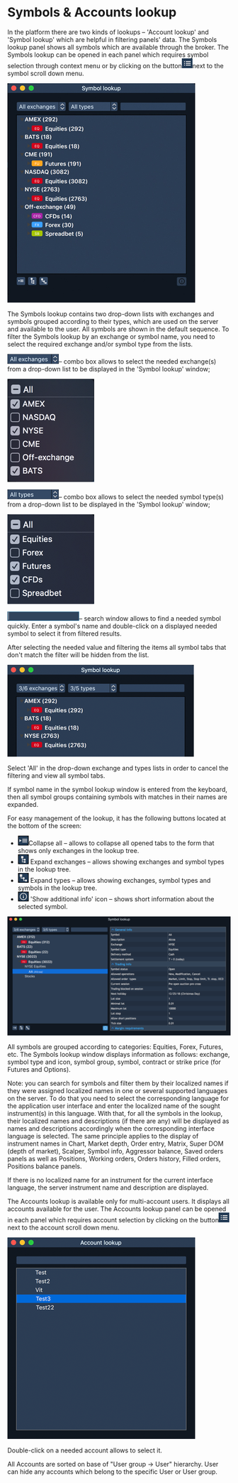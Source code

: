 # Symbols & Accounts lookup

In the platform there are two kinds of lookups – 'Account lookup' and 'Symbol lookup' which are helpful in filtering panels' data. The Symbols lookup panel shows all symbols which are available through the broker. The Symbols lookup can be opened in each panel which requires symbol selection through context menu or by clicking on the button![](../../.gitbook/assets/artboard1.png)next to the symbol scroll down menu.

![](../../.gitbook/assets/symbol-lookup-copy.jpg)


The Symbols lookup contains two drop-down lists with exchanges and symbols grouped according to their types, which are used on the server and available to the user. All symbols are shown in the default sequence. To filter the Symbols lookup by an exchange or symbol name, you need to select the required exchange and/or symbol type from the lists.

![](../../.gitbook/assets/all-exchanges_116_22.png)– combo box allows to select the needed exchange\(s\) from a drop-down list to be displayed in the 'Symbol lookup' window;

![](../../.gitbook/assets/short-list-exchanges_196_292.png)


![](../../.gitbook/assets/all-types_116_22.png)– combo box allows to select the needed symbol type\(s\) from a drop-down list to be displayed in the 'Symbol lookup' window;

![](../../.gitbook/assets/short-list-types-196_202.png)

![](../../.gitbook/assets/search-add-copy.png)– search window allows to find a needed symbol quickly. Enter a symbol's name and double-click on a displayed needed symbol to select it from filtered results.


After selecting the needed value and filtering the items all symbol tabs that don't match the filter will be hidden from the list.

![](../../.gitbook/assets/part-of-symbol-lookup_421_207.png)

Select 'All' in the drop-down exchange and types lists in order to cancel the filtering and view all symbol tabs.

If symbol name in the symbol lookup window is entered from the keyboard, then all symbol groups containing symbols with matches in their names are expanded.

For easy management of the lookup, it has the following buttons located at the bottom of the screen:

*  ![](../../.gitbook/assets/1%20%2836%29.png)Collapse all – allows to collapse all opened tabs to the form that shows only exchanges in the lookup tree.
* ![](../../.gitbook/assets/2%20%2810%29.png) Expand exchanges – allows showing exchanges and symbol types in the lookup tree.
*  ![](../../.gitbook/assets/3%20%2820%29.png) Expand types – allows showing exchanges, symbol types and symbols in the lookup tree.
* ![](../../.gitbook/assets/5%20%286%29.png) 'Show additional info' icon – shows short information about the selected symbol.

![](../../.gitbook/assets/1-symbol-new-copy.png)

All symbols are grouped according to categories: Equities, Forex, Futures, etc. The Symbols lookup window displays information as follows: exchange, symbol type and icon, symbol group, symbol, contract or strike price \(for Futures and Options\).

Note: you can search for symbols and filter them by their localized names if they were assigned localized names in one or several supported languages on the server. To do that you need to select the corresponding language for the application user interface and enter the localized name of the sought instrument\(s\) in this language. With that, for all the symbols in the lookup, their localized names and descriptions \(if there are any\) will be displayed as names and descriptions accordingly when the corresponding interface language is selected. The same principle applies to the display of instrument names in Chart, Market depth, Order entry, Matrix, Super DOM \(depth of market\), Scalper, Symbol info, Aggressor balance, Saved orders panels as well as Positions, Working orders, Orders history, Filled orders, Positions balance panels.

If there is no localized name for an instrument for the current interface language, the server instrument name and description are displayed. 

The Accounts lookup is available only for multi-account users. It displays all accounts available for the user. The Accounts lookup panel can be opened in each panel which requires account selection by clicking on the button![](../../.gitbook/assets/artboard1%20%281%29.png)next to the account scroll down menu.

![](../../.gitbook/assets/account-lookup-test_424.png)

Double-click on a needed account allows to select it.

All Accounts are sorted on base of "User group -&gt; User" hierarchy. User can hide any accounts which belong to the specific User or User group.

